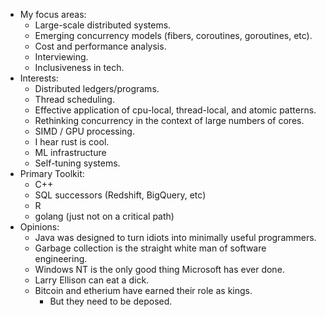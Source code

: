 
- My focus areas:
  - Large-scale distributed systems. 
  - Emerging concurrency models (fibers, coroutines, goroutines, etc).
  - Cost and performance analysis.
  - Interviewing.
  - Inclusiveness in tech.
- Interests:
  - Distributed ledgers/programs. 
  - Thread scheduling.
  - Effective application of cpu-local, thread-local, and atomic patterns.
  - Rethinking concurrency in the context of large numbers of cores.
  - SIMD / GPU processing.
  - I hear rust is cool.
  - ML infrastructure
  - Self-tuning systems.
- Primary Toolkit:
  - C++
  - SQL successors (Redshift, BigQuery, etc)
  - R
  - golang (just not on a critical path)
- Opinions:
  - Java was designed to turn idiots into minimally useful programmers.
  - Garbage collection is the straight white man of software engineering.
  - Windows NT is the only good thing Microsoft has ever done.
  - Larry Ellison can eat a dick.
  - Bitcoin and etherium have earned their role as kings.
    - But they need to be deposed.
     
<!---
caligulate/caligulate is a ✨ special ✨ repository because its `README.md` (this file) appears on your GitHub profile.
You can click the Preview link to take a look at your changes.
--->
